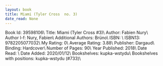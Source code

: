 ```yaml
---
layout: book
title: Miami (Tyler Cross  no. 3)
date_read: None
---
```


Book Id: 39598106\ 
Title: Miami (Tyler Cross #3)\ 
Author: Fabien Nury\ 
Author l-f: Nury, Fabien\ 
Additional Authors: Brüno\ 
ISBN: \ 
ISBN13: 9782205077032\ 
My Rating: 0\ 
Average Rating: 3.88\ 
Publisher: Dargaud\ 
Binding: Hardcover\ 
Number of Pages: 90\ 
Year Published: 2018\ 
Date Read: \ 
Date Added: 2020/01/12\ 
Bookshelves: kupka-wstydu\ 
Bookshelves with positions: kupka-wstydu (#733)\ 

